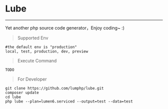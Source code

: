 # Lube
-----
Yet another php source code generator，Enjoy coding~ :)

> Supported Env

```
#the default env is "production"
local, test, production, dev, preview
```

> Execute Command

```
TODO
```

> For Developer

```
git clone https://github.com/lumphp/lube.git
composer update
cd lube
php lube --plan=lumen6.serviced --output=test --data=test 
```

